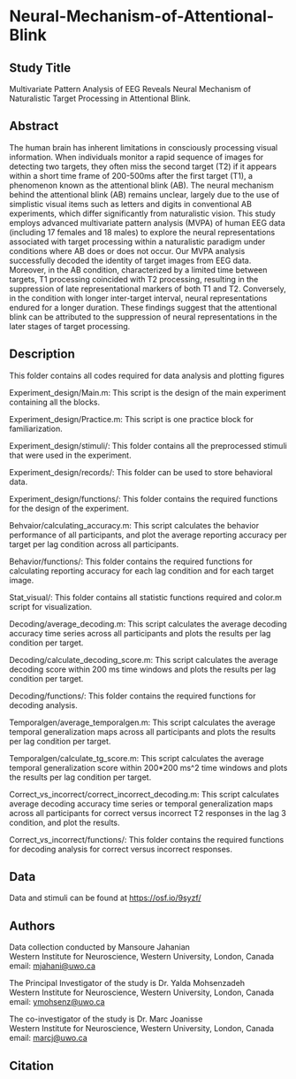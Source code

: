 # Neural-Mechanism-of-Attentional-Blink

## Study Title

Multivariate Pattern Analysis of EEG Reveals Neural Mechanism of Naturalistic Target Processing in Attentional Blink.

## Abstract

The human brain has inherent limitations in consciously processing visual information. When individuals monitor a rapid sequence of images for detecting two targets, they often miss the second target (T2) if it appears within a short time frame of 200-500ms after the first target (T1), a phenomenon known as the attentional blink (AB). The neural mechanism behind the attentional blink (AB) remains unclear, largely due to the use of simplistic visual items such as letters and digits in conventional AB experiments, which differ significantly from naturalistic vision. This study employs advanced multivariate pattern analysis (MVPA) of human EEG data (including 17 females and 18 males) to explore the neural representations associated with target processing within a naturalistic paradigm under conditions where AB does or does not occur. Our MVPA analysis successfully decoded the identity of target images from EEG data. Moreover, in the AB condition, characterized by a limited time between targets, T1 processing coincided with T2 processing, resulting in the suppression of late representational markers of both T1 and T2. Conversely, in the condition with longer inter-target interval, neural representations endured for a longer duration. These findings suggest that the attentional blink can be attributed to the suppression of neural representations in the later stages of target processing.

## Description

This folder contains all codes required for data analysis and plotting figures

Experiment_design/Main.m:
This script is the design of the main experiment containing all the blocks.

Experiment_design/Practice.m:
This script is one practice block for familiarization.

Experiment_design/stimuli/:
This folder contains all the preprocessed stimuli that were used in the experiment.

Experiment_design/records/:
This folder can be used to store behavioral data.

Experiment_design/functions/:
This folder contains the required functions for the design of the experiment.

Behvaior/calculating_accuracy.m:
This script calculates the behavior performance of all participants,
and plot the average reporting accuracy per target per lag condition across all participants.

Behavior/functions/:
This folder contains the required functions for calculating reporting accuracy for each lag condition
and for each target image.

Stat_visual/:
This folder contains all statistic functions required and color.m script for visualization.

Decoding/average_decoding.m:
This script calculates the average decoding accuracy time series across all participants and plots the results per lag condition per target.

Decoding/calculate_decoding_score.m:
This script calculates the average decoding score within 200 ms time windows and plots the results per lag condition per target.

Decoding/functions/:
This folder contains the required functions for decoding analysis.

Temporalgen/average_temporalgen.m:
This script calculates the average temporal generalization maps across all participants and plots the results per lag condition per target.

Temporalgen/calculate_tg_score.m:
This script calculates the average temporal generalization score within 200*200 ms^2 time windows and plots the results per lag condition per target.

Correct_vs_incorrect/correct_incorrect_decoding.m:
This script calculates average decoding accuracy time series or temporal generalization maps across all participants 
for correct versus incorrect T2 responses in the lag 3 condition, and plot the results.

Correct_vs_incorrect/functions/:
This folder contains the required functions for decoding analysis for correct versus incorrect responses.

## Data
Data and stimuli can be found at https://osf.io/9syzf/

## Authors

Data collection conducted by Mansoure Jahanian \
Western Institute for Neuroscience, Western University, London, Canada \
email: mjahani@uwo.ca

The Principal Investigator of the study is Dr. Yalda Mohsenzadeh \
Western Institute for Neuroscience, Western University, London, Canada \
email: ymohsenz@uwo.ca

The co-investigator of the study is Dr. Marc Joanisse \
Western Institute for Neuroscience, Western University, London, Canada \
email: marcj@uwo.ca

## Citation

